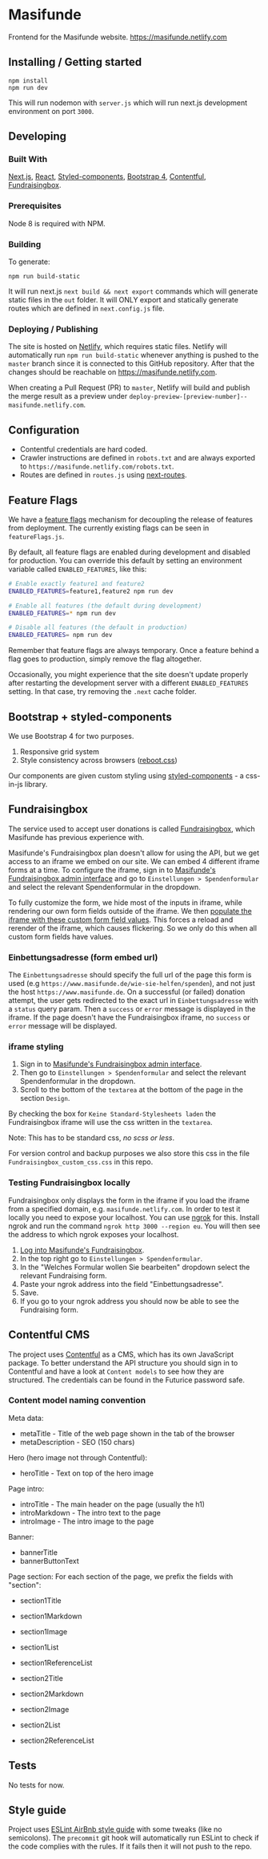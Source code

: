 # Masifunde

Frontend for the Masifunde website. https://masifunde.netlify.com

## Installing / Getting started

```shell
npm install
npm run dev
```

This will run nodemon with `server.js` which will run next.js development environment on port
`3000`.

## Developing

### Built With

[Next.js](https://github.com/zeit/next.js/), [React](https://reactjs.org/),
[Styled-components](https://www.styled-components.com/),
[Bootstrap 4](https://getbootstrap.com),
[Contentful](https://www.contentful.com/),
[Fundraisingbox](https://www.fundraisingbox.com/).

### Prerequisites

Node 8 is required with NPM.

### Building

To generate:

```shell
npm run build-static
```

It will run next.js `next build && next export` commands which will generate static files in the
`out` folder. It will ONLY export and statically generate routes which are defined in `next.config.js` file.

### Deploying / Publishing

The site is hosted on [Netlify](https://www.netlify.com/), which requires static files.
Netlify will automatically run `npm run build-static` whenever anything is pushed to the `master` branch since it is connected to this GitHub repository. After that the changes should be reachable on https://masifunde.netlify.com.

When creating a Pull Request (PR) to `master`, Netlify will build and publish the merge result as a preview under `deploy-preview-[preview-number]--masifunde.netlify.com`.

## Configuration

* Contentful credentials are hard coded.
* Crawler instructions are defined in `robots.txt` and are always exported to `https://masifunde.netlify.com/robots.txt`.
* Routes are defined in `routes.js` using [next-routes](https://www.npmjs.com/package/next-routes).

## Feature Flags

We have a [feature flags][feature-flags] mechanism for decoupling the release
of features from deployment. The currently existing flags can be seen in
`featureFlags.js`.

By default, all feature flags are enabled during development and disabled for
production. You can override this default by setting an environment variable
called `ENABLED_FEATURES`, like this:

```sh
# Enable exactly feature1 and feature2
ENABLED_FEATURES=feature1,feature2 npm run dev

# Enable all features (the default during development)
ENABLED_FEATURES=* npm run dev

# Disable all features (the default in production)
ENABLED_FEATURES= npm run dev
```

Remember that feature flags are always temporary. Once a feature behind a
flag goes to production, simply remove the flag altogether.

Occasionally, you might experience that the site doesn't update properly
after restarting the development server with a different `ENABLED_FEATURES`
setting. In that case, try removing the `.next` cache folder.

[feature-flags]: https://martinfowler.com/articles/feature-toggles.html

## Bootstrap + styled-components
We use Bootstrap 4 for two purposes.
1. Responsive grid system
2. Style consistency across browsers ([reboot.css](https://getbootstrap.com/docs/4.0/content/reboot/))

Our components are given custom styling using [styled-components](https://www.styled-components.com/) - a css-in-js library.

## Fundraisingbox
The service used to accept user donations is called [Fundraisingbox](https://www.fundraisingbox.com), which Masifunde has previous experience with.

Masifunde's Fundraisingbox plan doesn't allow for using the API, but we get access to an iframe we embed on our site. We can embed 4 different iframe forms at a time.
To configure the iframe, sign in to [Masifunde's Fundraisingbox admin interface](https://secure.fundraisingbox.com) and go to `Einstellungen > Spendenformular` and select the relevant Spendenformular in the dropdown.

To fully customize the form, we hide most of the inputs in iframe, while rendering our own form fields outside of the iframe. We then [populate the iframe with these custom form field values](https://developer.fundraisingbox.com/v1.0/docs/form-prepopulation-api). This forces a reload and rerender of the iframe, which causes flickering. So we only do this when all custom form fields have values.

### Einbettungsadresse (form embed url)
The `Einbettungsadresse` should specify the full url of the page this form is used (e.g `https://www.masifunde.de/wie-sie-helfen/spenden`), and not just the host `https://www.masifunde.de`. 
On a successful (or failed) donation attempt, the user gets redirected to the exact url in `Einbettungsadresse` with a `status` query param. 
Then a `success` or `error` message is displayed in the iframe. 
If the page doesn't have the Fundraisingbox iframe, no `success` or `error` message will be displayed.

### iframe styling
1. Sign in to [Masifunde's Fundraisingbox admin interface](https://secure.fundraisingbox.com).
2. Then go to `Einstellungen > Spendenformular` and select the relevant Spendenformular in the dropdown.
3. Scroll to the bottom of the `textarea` at the bottom of the page in the section `Design`.

By checking the box for `Keine Standard-Stylesheets laden` the Fundraisingbox iframe will use the css written in the `textarea`.

Note: This has to be standard css, *no scss or less*.

For version control and backup purposes we also store this css in the file `Fundraisingbox_custom_css.css` in this repo. 

### Testing Fundraisingbox locally

Fundraisingbox only displays the form in the iframe if you load the iframe from a specified domain, e.g. `masifunde.netlify.com`. In order to test it locally you need to expose your localhost. You can use [ngrok](https://ngrok.com/) for this. Install ngrok and run the command ```ngrok http 3000 --region eu```. You will then see the address to which ngrok exposes your localhost.

1. [Log into Masifunde's Fundraisingbox](https://secure.fundraisingbox.com).
2. In the top right go to `Einstellungen > Spendenformular`.
3. In the "Welches Formular wollen Sie bearbeiten" dropdown select the relevant Fundraising form.
4. Paste your ngrok address into the field "Einbettungsadresse".
5. Save.
6. If you go to your ngrok address you should now be able to see the Fundraising form.

## Contentful CMS

The project uses [Contentful](https://www.contentful.com/) as a CMS, which has its own JavaScript package. To better understand
the API structure you should sign in to Contentful and have a look at `Content models` to see how
they are structured. The credentials can be found in the Futurice password safe.

### Content model naming convention
Meta data:
* metaTitle - Title of the web page shown in the tab of the browser
* metaDescription - SEO (150 chars)

Hero (hero image not through Contentful):
* heroTitle - Text on top of the hero image

Page intro:
* introTitle - The main header on the page (usually the h1)
* introMarkdown - The intro text to the page
* introImage - The intro image to the page

Banner:
* bannerTitle
* bannerButtonText

Page section:
For each section of the page, we prefix the fields with "section<number>":
* section1Title
* section1Markdown
* section1Image
* section1List
* section1ReferenceList


* section2Title
* section2Markdown
* section2Image
* section2List
* section2ReferenceList


## Tests

No tests for now.

## Style guide

Project uses [ESLint AirBnb style guide](https://github.com/airbnb/javascript) with some tweaks (like no semicolons). The `precommit` git hook will
automatically run ESLint to check if the code complies with the rules. If it fails then it will not
push to the repo.